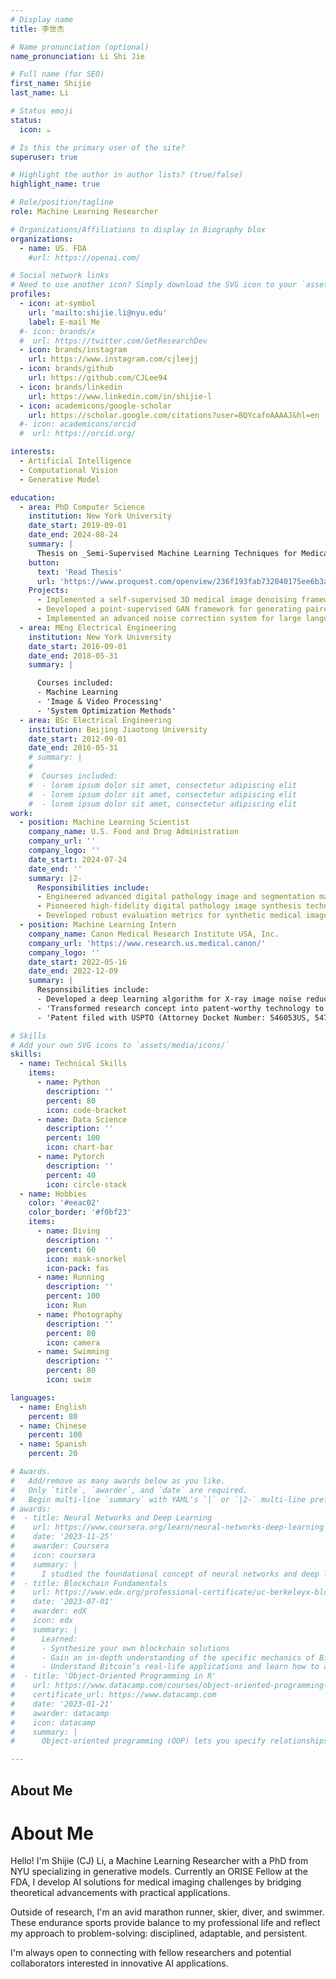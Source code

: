 ```yaml
---
# Display name
title: 李世杰

# Name pronunciation (optional)
name_pronunciation: Li Shi Jie

# Full name (for SEO)
first_name: Shijie
last_name: Li

# Status emoji
status:
  icon: ☕️

# Is this the primary user of the site?
superuser: true

# Highlight the author in author lists? (true/false)
highlight_name: true

# Role/position/tagline
role: Machine Learning Researcher

# Organizations/Affiliations to display in Biography blox
organizations:
  - name: US. FDA
    #url: https://openai.com/

# Social network links
# Need to use another icon? Simply download the SVG icon to your `assets/media/icons/` folder.
profiles:
  - icon: at-symbol
    url: 'mailto:shijie.li@nyu.edu'
    label: E-mail Me
  #- icon: brands/x
  #  url: https://twitter.com/GetResearchDev
  - icon: brands/instagram
    url: https://www.instagram.com/cjleejj
  - icon: brands/github
    url: https://github.com/CJLee94
  - icon: brands/linkedin
    url: https://www.linkedin.com/in/shijie-l
  - icon: academicons/google-scholar
    url: https://scholar.google.com/citations?user=BQYcafoAAAAJ&hl=en
  #- icon: academicons/orcid
  #  url: https://orcid.org/

interests:
  - Artificial Intelligence
  - Computational Vision
  - Generative Model

education:
  - area: PhD Computer Science
    institution: New York University
    date_start: 2019-09-01
    date_end: 2024-08-24
    summary: |
      Thesis on _Semi-Supervised Machine Learning Techniques for Medical Image Denoising and Segmentation_. Supervised by [Prof Guido Gerig](http://engineering.nyu.edu/~gerig/). Presented papers at 3 IEEE conferences and 1 Springer Edition Conference.
    button:
      text: 'Read Thesis'
      url: 'https://www.proquest.com/openview/236f193fab732040175ee6b3ad2c1aa6/1?cbl=18750&diss=y&pq-origsite=gscholar'
    Projects:
      - Implemented a self-supervised 3D medical image denoising framework integrating slice-to-slice registration and reconstruction, combining domain expertise with machine learning. This innovation enabled clinicians to detect fine anatomical details without costly equipment while eliminating manual annotation requirements.
      - Developed a point-supervised GAN framework for generating paired images and segmentation masks, achieving accuracy comparable to fully-annotated training approaches while significantly reducing clinical annotation burden. This breakthrough enabled large-scale automation of 3D medical image segmentation.
      - Implemented an advanced noise correction system for large language model outputs using area under the margin (AUM) ranking methodologies, enhancing model performance and reliability in critical applications.
  - area: MEng Electrical Engineering
    institution: New York University
    date_start: 2016-09-01
    date_end: 2018-05-31
    summary: |

      Courses included:
      - Machine Learning
      - 'Image & Video Processing'
      - 'System Optimization Methods'
  - area: BSc Electrical Engineering
    institution: Beijing Jiaotong University
    date_start: 2012-09-01
    date_end: 2016-05-31
    # summary: |
    #  
    #  Courses included:
    #  - lorem ipsum dolor sit amet, consectetur adipiscing elit
    #  - lorem ipsum dolor sit amet, consectetur adipiscing elit
    #  - lorem ipsum dolor sit amet, consectetur adipiscing elit
work:
  - position: Machine Learning Scientist
    company_name: U.S. Food and Drug Administration
    company_url: ''
    company_logo: ''
    date_start: 2024-07-24
    date_end: ''
    summary: |2-
      Responsibilities include:
      - Engineered advanced digital pathology image and segmentation mask generative models utilizing shape-based constraints, with architecture designed for seamless extension to 3D volumetric applications.
      - Pioneered high-fidelity digital pathology image synthesis techniques implementing denoising diffusion probabilistic models, achieving superior texture and clinical feature preservation.
      - Developed robust evaluation metrics for synthetic medical images to assess their utility in downstream machine learning tasks, leveraging large-scale foundation models to ensure reliable performance benchmarking.
  - position: Machine Learning Intern
    company_name: Canon Medical Research Institute USA, Inc.
    company_url: 'https://www.research.us.medical.canon/'
    company_logo: ''
    date_start: 2022-05-16
    date_end: 2022-12-09
    summary: |
      Responsibilities include:
      - Developed a deep learning algorithm for X-ray image noise reduction and signal enhancement
      - 'Transformed research concept into patent-worthy technology to be deployed in next-generation Alphenix/Evolve Edition'
      - 'Patent filed with USPTO (Attorney Docket Number: 546053US, 547638US)'

# Skills
# Add your own SVG icons to `assets/media/icons/`
skills:
  - name: Technical Skills
    items:
      - name: Python
        description: ''
        percent: 80
        icon: code-bracket
      - name: Data Science
        description: ''
        percent: 100
        icon: chart-bar
      - name: Pytorch
        description: ''
        percent: 40
        icon: circle-stack
  - name: Hobbies
    color: '#eeac02'
    color_border: '#f0bf23'
    items:
      - name: Diving
        description: ''
        percent: 60
        icon: mask-snorkel
        icon-pack: fas 
      - name: Running
        description: ''
        percent: 100
        icon: Run
      - name: Photography
        description: ''
        percent: 80
        icon: camera
      - name: Swimming
        description: ''
        percent: 80
        icon: swim

languages:
  - name: English
    percent: 80
  - name: Chinese
    percent: 100
  - name: Spanish
    percent: 20

# Awards.
#   Add/remove as many awards below as you like.
#   Only `title`, `awarder`, and `date` are required.
#   Begin multi-line `summary` with YAML's `|` or `|2-` multi-line prefix and indent 2 spaces below.
# awards:
#  - title: Neural Networks and Deep Learning
#    url: https://www.coursera.org/learn/neural-networks-deep-learning
#    date: '2023-11-25'
#    awarder: Coursera
#    icon: coursera
#    summary: |
#      I studied the foundational concept of neural networks and deep learning. By the end, I was familiar with the significant technological trends driving the rise of deep learning; build, train, and apply fully connected deep neural networks; implement efficient (vectorized) neural networks; identify key parameters in a neural network’s architecture; and apply deep learning to your own applications.
#  - title: Blockchain Fundamentals
#    url: https://www.edx.org/professional-certificate/uc-berkeleyx-blockchain-fundamentals
#    date: '2023-07-01'
#    awarder: edX
#    icon: edx
#    summary: |
#      Learned:
#      - Synthesize your own blockchain solutions
#      - Gain an in-depth understanding of the specific mechanics of Bitcoin
#      - Understand Bitcoin’s real-life applications and learn how to attack and destroy Bitcoin, Ethereum, smart # contracts and Dapps, and alternatives to Bitcoin’s Proof-of-Work consensus algorithm
#  - title: 'Object-Oriented Programming in R'
#    url: https://www.datacamp.com/courses/object-oriented-programming-with-s3-and-r6-in-r
#    certificate_url: https://www.datacamp.com
#    date: '2023-01-21'
#    awarder: datacamp
#    icon: datacamp
#    summary: |
#      Object-oriented programming (OOP) lets you specify relationships between functions and the objects that they can act on, helping you manage complexity in your code. This is an intermediate level course, providing an introduction to OOP, using the S3 and R6 systems. S3 is a great day-to-day R programming tool that simplifies some of the functions that you write. R6 is especially useful for industry-specific analyses, working with web APIs, and building GUIs.

---
```


## About Me

# About Me

Hello! I'm Shijie (CJ) Li, a Machine Learning Researcher with a PhD from NYU specializing in generative models. Currently an ORISE Fellow at the FDA, I develop AI solutions for medical imaging challenges by bridging theoretical advancements with practical applications.

Outside of research, I'm an avid marathon runner, skier, diver, and swimmer. These endurance sports provide balance to my professional life and reflect my approach to problem-solving: disciplined, adaptable, and persistent.

I'm always open to connecting with fellow researchers and potential collaborators interested in innovative AI applications.
